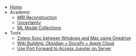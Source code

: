 * [Home](README.md)
* Academic
	* [MRI Reconstruction](MRI/MRI_Recon_ReadingList.md)
	* [Uncertainty](Uncertainty/Uncertainty_Readinglist.md)
	* [ML Model Collections](Model/Model_Readinglist.md)
* Tools
	* [Zotero Sync between Windows and Mac using Onedrive](Tools/Zotero-Onedrive.md)
	* [Wiki Building: Obsidian + Docsify + Apple Cloud](Tools/ODA.md)
	* [Use Port Forward to Access Jupyter on Server](Tools/w7830-Jupyter.md)
	